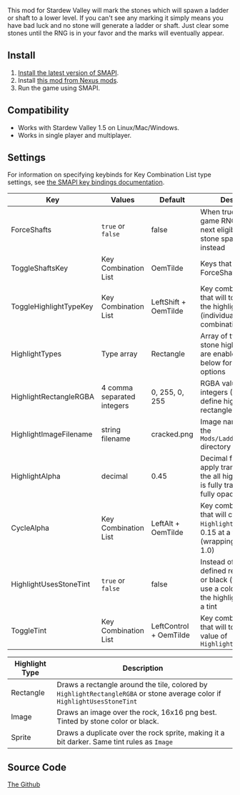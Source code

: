 This mod for Stardew Valley will mark the stones which will spawn a ladder or shaft to a lower level. If you can't see any marking it simply means you have bad luck and no stone will generate a ladder or shaft. Just clear some stones until the RNG is in your favor and the marks will eventually appear.

## Install
1. [Install the latest version of SMAPI](https://smapi.io/).
2. Install [this mod from Nexus mods](https://www.nexusmods.com/stardewvalley/mods/3094).
3. Run the game using SMAPI.

## Compatibility
* Works with Stardew Valley 1.5 on Linux/Mac/Windows.
* Works in single player and multiplayer.

## Settings

For information on specifying keybinds for Key Combination List type settings, see [the SMAPI key bindings documentation](https://stardewcommunitywiki.com/Modding:Player_Guide/Key_Bindings#Multi-key_bindings).

| Key | Values | Default | Description |
| --- | --- | --- | --- |
| ForceShafts | `true` or `false` | false | When true, will modify game RNG to make the next eligible ladder stone spawn a shaft instead |
| ToggleShaftsKey | Key Combination List | OemTilde | Keys that will toggle ForceShafts |
| ToggleHighlightTypeKey | Key Combination List | LeftShift + OemTilde | Key combination list that will toggle between the highlight types (individually, combinations, or none) |
| HighlightTypes | Type array | Rectangle | Array of types of ladder stone highlighting that are enabled; See table below for details on the options |
| HighlightRectangleRGBA | 4 comma separated integers | 0, 255, 0, 255 | RGBA values in integers (0-255) to define highlight rectangle color |
| HighlightImageFilename | string filename | cracked.png | Image name relative to the `Mods/LadderLocator/` directory |
| HighlightAlpha | decimal | 0.45 | Decimal from 0 to 1 to apply transparency to the all highlight types, 0 is fully transparent, 1 is fully opaque |
| CycleAlpha | Key Combination List | LeftAlt + OemTilde | Key combination lsit that will cycle through `HighlightAlpha` values, 0.15 at a time (wrapping when over 1.0) |
| HighlightUsesStoneTint | `true` or `false` | false | Instead of using the defined rectangle color or black (for images), use a color similar to the highlighted stone as a tint |
| ToggleTint | Key Combination List | LeftControl + OemTilde | Key combination list that will toggle the value of `HighlightUSesStoneTint` |

| Highlight Type | Description |
| --- | --- |
| Rectangle | Draws a rectangle around the tile, colored by `HighlightRectangleRGBA` or stone average color if `HighlightUsesStoneTint` |
| Image | Draws an image over the rock, 16x16 png best. Tinted by stone color or black. |
| Sprite | Draws a duplicate over the rock sprite, making it a bit darker. Same tint rules as `Image` |

## Source Code
[The Github](https://github.com/FinalDoom/LadderLocator)